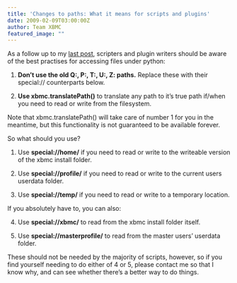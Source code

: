 ```yaml
---
title: 'Changes to paths: What it means for scripts and plugins'
date: 2009-02-09T03:00:00Z
author: Team XBMC
featured_image: ""
---
```

As a follow up to my [last post](/article/change-internal-path-structures "last post"), scripters and plugin writers should be aware of the best practises for accessing files under python:

 1. **Don’t use the old Q:, P:, T:, U:, Z: paths.** Replace these with their special:// counterparts below.

 2. **Use xbmc.translatePath()** to translate any path to it’s true path if/when you need to read or write from the filesystem.

 Note that xbmc.translatePath() will take care of number 1 for you in the meantime, but this functionality is not guaranteed to be available forever.

 So what should you use?

 1. Use **special://home/** if you need to read or write to the writeable version of the xbmc install folder.

 2. Use **special://profile/** if you need to read or write to the current users userdata folder.

 3. Use **special://temp/** if you need to read or write to a temporary location.

 If you absolutely have to, you can also:

 4. Use **special://xbmc/** to read from the xbmc install folder itself.

 5. Use **special://masterprofile/** to read from the master users’ userdata folder.

 These should not be needed by the majority of scripts, however, so if you find yourself needing to do either of 4 or 5, please contact me so that I know why, and can see whether there’s a better way to do things.

 